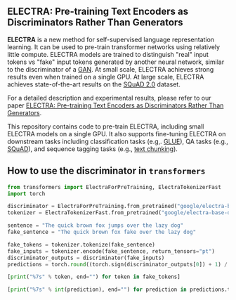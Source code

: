 ## ELECTRA: Pre-training Text Encoders as Discriminators Rather Than Generators

**ELECTRA** is a new method for self-supervised language representation learning. It can be used to pre-train transformer networks using relatively little compute. ELECTRA models are trained to distinguish "real" input tokens vs "fake" input tokens generated by another neural network, similar to the discriminator of a [GAN](https://arxiv.org/pdf/1406.2661.pdf). At small scale, ELECTRA achieves strong results even when trained on a single GPU. At large scale, ELECTRA achieves state-of-the-art results on the [SQuAD 2.0](https://rajpurkar.github.io/SQuAD-explorer/) dataset.

For a detailed description and experimental results, please refer to our paper [ELECTRA: Pre-training Text Encoders as Discriminators Rather Than Generators](https://openreview.net/pdf?id=r1xMH1BtvB).

This repository contains code to pre-train ELECTRA, including small ELECTRA models on a single GPU. It also supports fine-tuning ELECTRA on downstream tasks including classification tasks (e.g,. [GLUE](https://gluebenchmark.com/)), QA tasks (e.g., [SQuAD](https://rajpurkar.github.io/SQuAD-explorer/)), and sequence tagging tasks (e.g., [text chunking](https://www.clips.uantwerpen.be/conll2000/chunking/)).

## How to use the discriminator in `transformers`

```python
from transformers import ElectraForPreTraining, ElectraTokenizerFast
import torch

discriminator = ElectraForPreTraining.from_pretrained("google/electra-base-discriminator")
tokenizer = ElectraTokenizerFast.from_pretrained("google/electra-base-discriminator")

sentence = "The quick brown fox jumps over the lazy dog"
fake_sentence = "The quick brown fox fake over the lazy dog"

fake_tokens = tokenizer.tokenize(fake_sentence)
fake_inputs = tokenizer.encode(fake_sentence, return_tensors="pt")
discriminator_outputs = discriminator(fake_inputs)
predictions = torch.round((torch.sign(discriminator_outputs[0]) + 1) / 2)

[print("%7s" % token, end="") for token in fake_tokens]

[print("%7s" % int(prediction), end="") for prediction in predictions.tolist()]
```